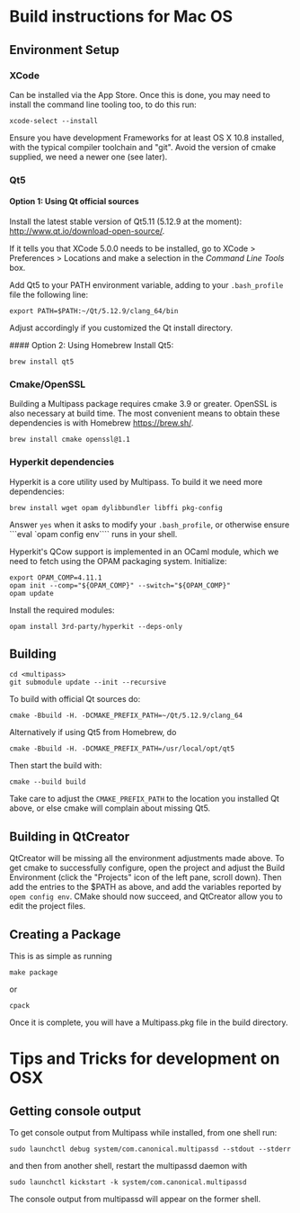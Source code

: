 Build instructions for Mac OS
=============================

Environment Setup
-----------------
### XCode
Can be installed via the App Store. Once this is done, you may need to install the command line tooling too, to do this run:

    xcode-select --install

Ensure you have development Frameworks for at least OS X 10.8 installed, with the typical compiler toolchain and "git". Avoid the version of cmake supplied, we need a newer one (see later).

### Qt5
#### Option 1: Using Qt official sources
Install the latest stable version of Qt5.11 (5.12.9 at the moment): <http://www.qt.io/download-open-source/>.

If it tells you that XCode 5.0.0 needs to be installed, go to XCode > Preferences > Locations and make a selection in the _Command Line Tools_ box.

Add Qt5 to your PATH environment variable, adding to your `.bash_profile` file the following line:

    export PATH=$PATH:~/Qt/5.12.9/clang_64/bin

Adjust accordingly if you customized the Qt install directory.

#### Option 2: Using Homebrew
Install Qt5:

    brew install qt5

### Cmake/OpenSSL
Building a Multipass package requires cmake 3.9 or greater. OpenSSL is also necessary at build time. The most convenient means to obtain these dependencies is with Homebrew <https://brew.sh/>.

    brew install cmake openssl@1.1

### Hyperkit dependencies
Hyperkit is a core utility used by Multipass. To build it we need more dependencies:

    brew install wget opam dylibbundler libffi pkg-config

Answer `yes` when it asks to modify your `.bash_profile`, or otherwise ensure ```eval `opam config env```` runs in your shell.

Hyperkit's QCow support is implemented in an OCaml module, which we need to fetch using the OPAM packaging system. Initialize:

    export OPAM_COMP=4.11.1
    opam init --comp="${OPAM_COMP}" --switch="${OPAM_COMP}"
    opam update

Install the required modules:

    opam install 3rd-party/hyperkit --deps-only

Building
---------------------------------------
    cd <multipass>
    git submodule update --init --recursive

To build with official Qt sources do:

    cmake -Bbuild -H. -DCMAKE_PREFIX_PATH=~/Qt/5.12.9/clang_64

Alternatively if using Qt5 from Homebrew, do

    cmake -Bbuild -H. -DCMAKE_PREFIX_PATH=/usr/local/opt/qt5

Then start the build with:

    cmake --build build

Take care to adjust the `CMAKE_PREFIX_PATH` to the location you installed Qt above, or else cmake will complain about missing Qt5.

Building in QtCreator
---------------------
QtCreator will be missing all the environment adjustments made above. To get cmake to successfully configure, open the project and adjust the Build Environment (click the "Projects" icon of the left pane, scroll down). Then add the entries to the $PATH as above, and add the variables reported by `opem config env`. CMake should now succeed, and QtCreator allow you to edit the project files.


Creating a Package
------------------
This is as simple as running

    make package

or

    cpack

Once it is complete, you will have a Multipass.pkg file in the build directory.


Tips and Tricks for development on OSX
======================================

Getting console output
----------------------
To get console output from Multipass while installed, from one shell run:

    sudo launchctl debug system/com.canonical.multipassd --stdout --stderr

and then from another shell, restart the multipassd daemon with

    sudo launchctl kickstart -k system/com.canonical.multipassd

The console output from multipassd will appear on the former shell.
